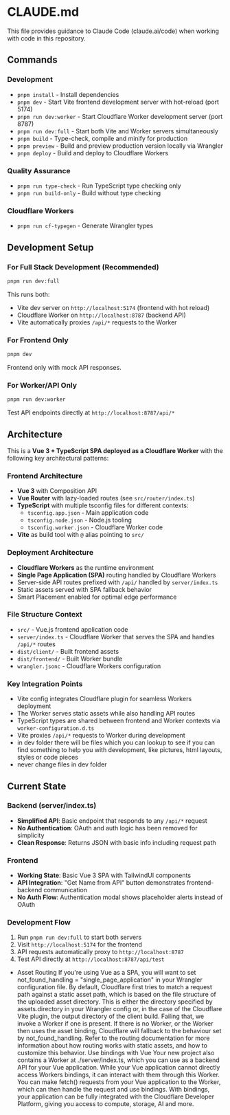 # CLAUDE.md

This file provides guidance to Claude Code (claude.ai/code) when working with code in this repository.

## Commands

### Development
- `pnpm install` - Install dependencies
- `pnpm dev` - Start Vite frontend development server with hot-reload (port 5174)
- `pnpm run dev:worker` - Start Cloudflare Worker development server (port 8787)
- `pnpm run dev:full` - Start both Vite and Worker servers simultaneously
- `pnpm build` - Type-check, compile and minify for production 
- `pnpm preview` - Build and preview production version locally via Wrangler
- `pnpm deploy` - Build and deploy to Cloudflare Workers

### Quality Assurance
- `pnpm run type-check` - Run TypeScript type checking only
- `pnpm run build-only` - Build without type checking

### Cloudflare Workers
- `pnpm run cf-typegen` - Generate Wrangler types

## Development Setup

### For Full Stack Development (Recommended)
```bash
pnpm run dev:full
```
This runs both:
- Vite dev server on `http://localhost:5174` (frontend with hot reload)
- Cloudflare Worker on `http://localhost:8787` (backend API)
- Vite automatically proxies `/api/*` requests to the Worker

### For Frontend Only
```bash
pnpm dev
```
Frontend only with mock API responses.

### For Worker/API Only
```bash
pnpm run dev:worker
```
Test API endpoints directly at `http://localhost:8787/api/*`

## Architecture

This is a **Vue 3 + TypeScript SPA deployed as a Cloudflare Worker** with the following key architectural patterns:

### Frontend Architecture
- **Vue 3** with Composition API
- **Vue Router** with lazy-loaded routes (see `src/router/index.ts`)
- **TypeScript** with multiple tsconfig files for different contexts:
  - `tsconfig.app.json` - Main application code
  - `tsconfig.node.json` - Node.js tooling
  - `tsconfig.worker.json` - Cloudflare Worker code
- **Vite** as build tool with `@` alias pointing to `src/`

### Deployment Architecture  
- **Cloudflare Workers** as the runtime environment
- **Single Page Application (SPA)** routing handled by Cloudflare Workers
- Server-side API routes prefixed with `/api/` handled by `server/index.ts`
- Static assets served with SPA fallback behavior
- Smart Placement enabled for optimal edge performance

### File Structure Context
- `src/` - Vue.js frontend application code
- `server/index.ts` - Cloudflare Worker that serves the SPA and handles `/api/*` routes
- `dist/client/` - Built frontend assets  
- `dist/frontend/` - Built Worker bundle
- `wrangler.jsonc` - Cloudflare Workers configuration

### Key Integration Points
- Vite config integrates Cloudflare plugin for seamless Workers deployment
- The Worker serves static assets while also handling API routes
- TypeScript types are shared between frontend and Worker contexts via `worker-configuration.d.ts`
- Vite proxies `/api/*` requests to Worker during development
- in dev folder there will be files which you can lookup to see if you can find something to help you with development, like pictures, html layouts, styles or code pieces
- never change files in dev folder

## Current State

### Backend (server/index.ts)
- **Simplified API**: Basic endpoint that responds to any `/api/*` request
- **No Authentication**: OAuth and auth logic has been removed for simplicity
- **Clean Response**: Returns JSON with basic info including request path

### Frontend
- **Working State**: Basic Vue 3 SPA with TailwindUI components
- **API Integration**: "Get Name from API" button demonstrates frontend-backend communication
- **No Auth Flow**: Authentication modal shows placeholder alerts instead of OAuth

### Development Flow
1. Run `pnpm run dev:full` to start both servers
2. Visit `http://localhost:5174` for the frontend
3. API requests automatically proxy to `http://localhost:8787`
4. Test API directly at `http://localhost:8787/api/test`
- Asset Routing
If you're using Vue as a SPA, you will want to set not_found_handling = "single_page_application" in your Wrangler configuration file.
By default, Cloudflare first tries to match a request path against a static asset path, which is based on the file structure of the uploaded asset directory. This is either the directory specified by assets.directory in your Wrangler config or, in the case of the Cloudflare Vite plugin, the output directory of the client build. Failing that, we invoke a Worker if one is present. If there is no Worker, or the Worker then uses the asset binding, Cloudflare will fallback to the behaviour set by not_found_handling.
Refer to the routing documentation for more information about how routing works with static assets, and how to customize this behavior.
Use bindings with Vue
Your new project also contains a Worker at ./server/index.ts, which you can use as a backend API for your Vue application. While your Vue application cannot directly access Workers bindings, it can interact with them through this Worker. You can make fetch() requests from your Vue application to the Worker, which can then handle the request and use bindings.
With bindings, your application can be fully integrated with the Cloudflare Developer Platform, giving you access to compute, storage, AI and more.